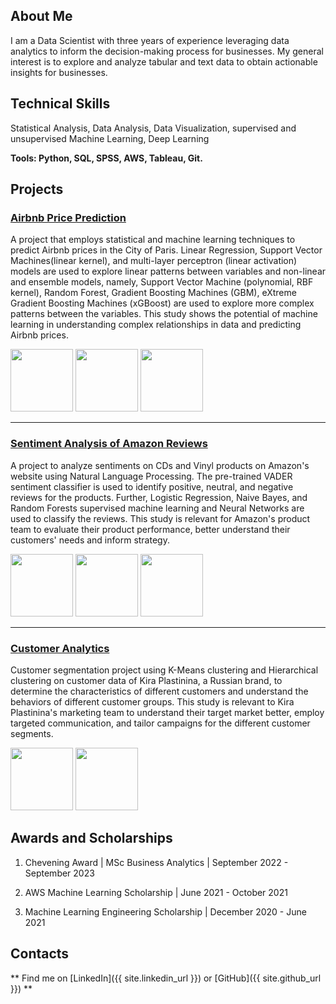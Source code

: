 ## About Me 

I am a Data Scientist with three years of experience leveraging data analytics to inform the decision-making process for businesses. My general interest is to explore and analyze tabular and text data to obtain actionable insights for businesses. 

## Technical Skills
Statistical Analysis, Data Analysis, Data Visualization, supervised and unsupervised Machine Learning, Deep Learning

**Tools: Python, SQL, SPSS, AWS, Tableau, Git.**

## Projects

### [Airbnb Price Prediction](https://github.com/Terry-Migwi/Airbnb_Price_Prediction)

A project that employs statistical and machine learning techniques to predict Airbnb prices in the City of Paris. Linear Regression, Support Vector Machines(linear kernel), and multi-layer perceptron (linear activation) models are used to explore linear patterns between variables and non-linear and ensemble models, namely, Support Vector Machine (polynomial, RBF kernel), Random Forest, Gradient Boosting Machines (GBM), eXtreme Gradient Boosting Machines (xGBoost) are used to explore more complex patterns between the variables. This study shows the potential of machine learning in understanding complex relationships in data and predicting Airbnb prices. 

<img src = "https://github.com/Terry-Migwi/projects_portfolio/assets/65303250/69799941-5b30-47ce-9d21-fef04766edb3" width = "100" height = "100">
<img src = "https://github.com/Terry-Migwi/projects_portfolio/assets/65303250/72a2c1dc-ed25-48ed-a4d3-cfff7de5bbb6" width = "100" height = "100">
<img src = "https://github.com/Terry-Migwi/projects_portfolio/assets/65303250/0c41b3be-412a-44d1-984e-4b481c38ba1f" width = "100" height = "100">

--------------------------------------------------------------------------------------------------------------------------------------------------------------------------------------------------------------------
### [Sentiment Analysis of Amazon Reviews](https://github.com/Terry-Migwi/Amazon_Reviews_Sentiment_Analysis)

A project to analyze sentiments on CDs and Vinyl products on Amazon's website using Natural Language Processing. The pre-trained VADER sentiment classifier is used to identify positive, neutral, and negative reviews for the products. Further, Logistic Regression, Naive Bayes, and Random Forests supervised machine learning and Neural Networks are used to classify the reviews. This study is relevant for Amazon's product team to evaluate their product performance, better understand their customers' needs and inform strategy. 

<img src = "https://github.com/Terry-Migwi/projects_portfolio/assets/65303250/c0ee1a80-245d-4850-98ec-281d375bd6df" width = "100" height = "100"> 
<img src = "https://github.com/Terry-Migwi/projects_portfolio/assets/65303250/b0e8cb64-9acc-453c-a946-2fbae66d2c38" width = "100" height = "100"> 
<img src = "https://github.com/Terry-Migwi/projects_portfolio/assets/65303250/2421b29f-42a9-4482-823a-b1150692a78a" width = "100" height = "100">

--------------------------------------------------------------------------------------------------------------------------------------------------------------------------------------------------------------------

### [Customer Analytics](https://github.com/Terry-Migwi/Customer-Segmentation)

Customer segmentation project using K-Means clustering and Hierarchical clustering on customer data of Kira Plastinina, a Russian brand, to determine the characteristics of different customers and understand the behaviors of different customer groups. This study is relevant to Kira Plastinina's marketing team to understand their target market better, employ targeted communication, and tailor campaigns for the different customer segments. 

<img src = "https://github.com/Terry-Migwi/projects_portfolio/assets/65303250/3f5e50f2-41ec-4d2a-918f-12b055303cdb" width = "100" height = "100"> 
<img src = "https://github.com/Terry-Migwi/projects_portfolio/assets/65303250/af98fc9b-1014-4019-ad77-ae3024865163" width = "100" height = "100"> 

## Awards and Scholarships

1. Chevening Award | MSc Business Analytics  | September 2022 - September 2023

2. AWS Machine Learning Scholarship | June 2021 - October 2021

3. Machine Learning Engineering Scholarship | December 2020 - June 2021

## Contacts

** Find me on [LinkedIn]({{ site.linkedin_url }}) or [GitHub]({{ site.github_url }}) **

